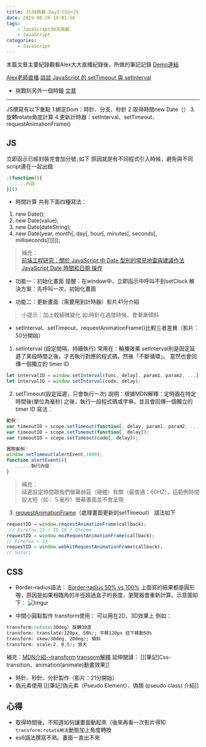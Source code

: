 ```yaml
---
title: JS30挑戰-Day2-CSS+JS
date: 2019-08-26 19:01:56
tags: 
    - JavaScript30天挑戰 
    - JavaScript 
categories:
    - JavaScript
---
```


本篇文章主要紀錄觀看Alex大大直播紀錄後，所做的筆記記錄
[Demo連結](https://chun-wen.github.io/JavaScript30/02%20-%20JS%20and%20CSS%20Clock/index-chunwen.html)

<!-- more -->

[Alex老師直播](https://www.youtube.com/watch?v=O1YsB3qxO4g&list=PLEfh-m_KG4dYbxVoYDyT_fmXZHnuKg2Fq&index=2)
[談談 JavaScript 的 setTimeout 與 setInterval](https://kuro.tw/posts/2019/02/23/%E8%AB%87%E8%AB%87-JavaScript-%E7%9A%84-setTimeout-%E8%88%87-setInterval/)
- 挑戰刻另外一個時鐘 [文章](https://mini-ghost.github.io/blog/2019/06/02/javascript-clock/)

- - - -
JS撰寫有以下重點
1.綁定Dom：時針、分支、秒針
2.取得時間new Date（）
3.旋轉rotate角度計算
4.更新計時器：setInterval、setTimeout、requestAnimationFrame()

## JS
立即函示已經封裝完會加分號`;`如下
原因就是有不同程式引入時候，避免與不同script連在一起出錯
```javascript
;(function(){
  .....內容    
})()
```

* 時間計算 
共有下面四種寫法：
1. new Date();
2. new Date(value);
3. new Date(dateString);
4. new Date(year, month[, day[, hour[, minutes[, seconds[, milliseconds]]]]]);
> 補充：  
> [前端工程研究：關於 JavaScript 中 Date 型別的常見地雷與建議作法](https://blog.miniasp.com/post/2016/09/25/JavaScript-Date-usage-in-details)  
> [JavaScript Date 時間和日期 操作](https://www.fooish.com/javascript/date/)  


* 功能一：初始化畫面 
提醒：在window中，立即函示中呼叫不到setClock 
解決方案：先呼叫一次，初始化畫面

* 功能二：更新畫面（需要用到計時器）影片41分介紹
> 小提示：加上較細微變化 如:時針在過度時候，會漸漸傾斜  

* setInterval、setTimeout、requestAnimationFrame()比較三者差異（影片：50分開始）
1. setInterval (設定間隔，持續執行)   常用在：輪播效果
setInterval則是固定延遲了某段時間之後，才去執行對應的程式碼，然後「不斷循環」。 當然也會回傳一個獨立的 timer ID
```javascript
let intervalID = window.setInterval(func, delay[, param1, param2, ...]);
let intervalID = window.setInterval(code, delay);
```

2. setTimeout(設定延遲，只會執行ㄧ次)
說明：根據MDN解釋：定時器在特定時間後(單位為毫秒) 之後，執行一段程式碼或字串，並且會回傳一個獨立的 timer ID
寫法：
```javascript
範例：
var timeoutID = scope.setTimeout(function[, delay, param1, param2, ...]);
var timeoutID = scope.setTimeout(function[, delay]); 
var timeoutID = scope.setTimeout(code[, delay]);

實際案例：
window.setTimeout(alertEvent,1000);
function alertEvent(){
   ......執行內容
}

```
>補充：  
>延遲設定時間跟我們螢幕赫茲（硬體）有關（最普通：60HZ），這範例時間設太短（如：５毫秒）螢幕畫面並不會呈現  

3. [requestAnimationFrame](https://developer.mozilla.org/zh-TW/docs/Web/API/Window.requestAnimationFrame)（處理畫面更新的setTimeout）
語法如下
```javascript
requestID = window.requestAnimationFrame(callback);      
 // Firefox 23 / IE 10 / Chrome
requestID = window.mozRequestAnimationFrame(callback);    
// Firefox < 23
requestID = window.webkitRequestAnimationFrame(callback); 
// Safari

```

## CSS
* Border-radius語法：
[Border-radius 50% vs 100%](https://zhuanlan.zhihu.com/p/20128284)
上面寫的結果都是圓形喔，原因是如果相臨角的半徑超過盒子的長度，瀏覽器會重新計算。示意圖如下：
![Imgur](https://i.imgur.com/XXBWHPR.png)


* 中間小圓點製作
transform使用：
可以用在2D、3D效果上 例如：
```css
transform:rotate(30deg) 旋轉30度
transform: translate(120px, 50%); 平移120px 往下移動50%
transform: skew(30deg, 20deg); 傾斜
transform: scale(2, 0.5); 放大
```
補充：[MDN介紹--transform](https://developer.mozilla.org/en-US/docs/Web/CSS/transform) [transorm解釋](https://www.great-good.tw/articles/css-transform/)
延伸閱讀：
[[[筆記]Css-transition、animation(animate)動畫效果]]

* 時針、秒針、分針製作（影片：21分開始）
* 偽元素使用 [[[筆記]偽元素（Pseudo Element）、偽類 (pseudo class) 介紹]]


## 心得
* 取得時間後，不知道如何讓畫面動起來（後來再看一次影片得知 `transform:rotate用法`動態加上角度轉換
* es6語法撰寫不熟。畫面ㄧ直出不來










